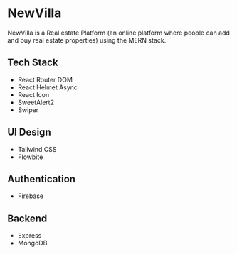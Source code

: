# NewVilla

NewVilla is a Real estate Platform (an online platform where people can add and buy real estate properties) using the MERN stack.


## Tech Stack
- React Router DOM
- React Helmet Async
- React Icon
- SweetAlert2
- Swiper

## UI Design
- Tailwind CSS
 - Flowbite

## Authentication
- Firebase

## Backend
- Express 
- MongoDB


